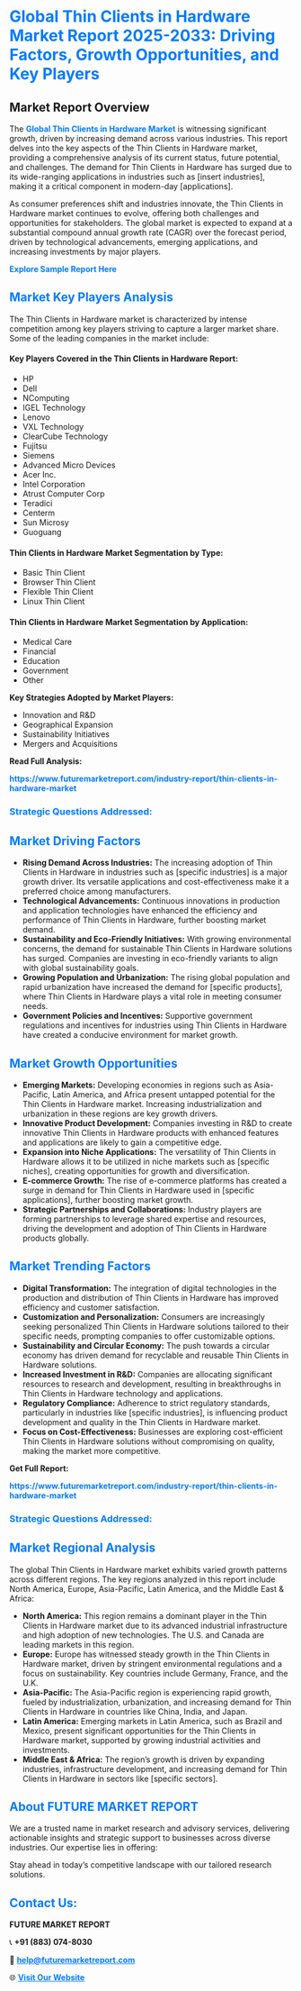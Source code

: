 <h1 style="color: #007BFF;">Global Thin Clients in Hardware Market Report 2025-2033: Driving Factors, Growth Opportunities, and Key Players</h1>

<section id="overview">
<h2>Market Report Overview</h2>
<p>The <a href="https://www.futuremarketreport.com/industry-report/thin-clients-in-hardware-market" style="color: #007BFF; text-decoration: none;"><strong>Global Thin Clients in Hardware Market</strong></a> is witnessing significant growth, driven by increasing demand across various industries. This report delves into the key aspects of the Thin Clients in Hardware market, providing a comprehensive analysis of its current status, future potential, and challenges. The demand for Thin Clients in Hardware has surged due to its wide-ranging applications in industries such as [insert industries], making it a critical component in modern-day [applications].</p>
<p>As consumer preferences shift and industries innovate, the Thin Clients in Hardware market continues to evolve, offering both challenges and opportunities for stakeholders. The global market is expected to expand at a substantial compound annual growth rate (CAGR) over the forecast period, driven by technological advancements, emerging applications, and increasing investments by major players.</p>
</section>

<section id="overview">
<p><a href="https://www.futuremarketreport.com/request-sample/reportId=91019" style="color: #007BFF; text-decoration: none;"><strong>Explore Sample Report Here</strong></a></p>
</section>

<section id="key-players">
<h2 style="color: #007BFF;">Market Key Players Analysis</h2>
<p>The Thin Clients in Hardware market is characterized by intense competition among key players striving to capture a larger market share. Some of the leading companies in the market include:</p>
<h4>Key Players Covered in the Thin Clients in Hardware Report:</h4>
<ul><li>HP</li><li>Dell</li><li>NComputing</li><li>IGEL Technology</li><li>Lenovo</li><li>VXL Technology</li><li>ClearCube Technology</li><li>Fujitsu</li><li>Siemens</li><li>Advanced Micro Devices</li><li>Acer Inc.</li><li>Intel Corporation</li><li>Atrust Computer Corp</li><li>Teradici</li><li>Centerm</li><li>Sun Microsy</li><li>Guoguang</li></ul>
<h4>Thin Clients in Hardware Market Segmentation by Type:</h4>
<ul><li>Basic Thin Client</li><li>Browser Thin Client</li><li>Flexible Thin Client</li><li>Linux Thin Client</li></ul>

<h4>Thin Clients in Hardware Market Segmentation by Application:</h4>
<ul><li>Medical Care</li><li>Financial</li><li>Education</li><li>Government</li><li>Other</li></ul>
<p><strong>Key Strategies Adopted by Market Players:</strong></p>
<ul>
<li>Innovation and R&D</li>
<li>Geographical Expansion</li>
<li>Sustainability Initiatives</li>
<li>Mergers and Acquisitions</li>
</ul>
</section>

<section>
<p><strong>Read Full Analysis: </strong></p><a href="https://www.futuremarketreport.com/industry-report/thin-clients-in-hardware-market" style="color: #007BFF; text-decoration: none;"><strong>https://www.futuremarketreport.com/industry-report/thin-clients-in-hardware-market</strong></a>
<h3 style="color: #007BFF;">Strategic Questions Addressed:</h3>
</section>

<section id="driving-factors">
<h2 style="color: #007BFF;">Market Driving Factors</h2>
<ul>
<li><strong>Rising Demand Across Industries:</strong> The increasing adoption of Thin Clients in Hardware in industries such as [specific industries] is a major growth driver. Its versatile applications and cost-effectiveness make it a preferred choice among manufacturers.</li>
<li><strong>Technological Advancements:</strong> Continuous innovations in production and application technologies have enhanced the efficiency and performance of Thin Clients in Hardware, further boosting market demand.</li>
<li><strong>Sustainability and Eco-Friendly Initiatives:</strong> With growing environmental concerns, the demand for sustainable Thin Clients in Hardware solutions has surged. Companies are investing in eco-friendly variants to align with global sustainability goals.</li>
<li><strong>Growing Population and Urbanization:</strong> The rising global population and rapid urbanization have increased the demand for [specific products], where Thin Clients in Hardware plays a vital role in meeting consumer needs.</li>
<li><strong>Government Policies and Incentives:</strong> Supportive government regulations and incentives for industries using Thin Clients in Hardware have created a conducive environment for market growth.</li>
</ul>
</section>

<section id="growth-opportunities">
<h2 style="color: #007BFF;">Market Growth Opportunities</h2>
<ul>
<li><strong>Emerging Markets:</strong> Developing economies in regions such as Asia-Pacific, Latin America, and Africa present untapped potential for the Thin Clients in Hardware market. Increasing industrialization and urbanization in these regions are key growth drivers.</li>
<li><strong>Innovative Product Development:</strong> Companies investing in R&D to create innovative Thin Clients in Hardware products with enhanced features and applications are likely to gain a competitive edge.</li>
<li><strong>Expansion into Niche Applications:</strong> The versatility of Thin Clients in Hardware allows it to be utilized in niche markets such as [specific niches], creating opportunities for growth and diversification.</li>
<li><strong>E-commerce Growth:</strong> The rise of e-commerce platforms has created a surge in demand for Thin Clients in Hardware used in [specific applications], further boosting market growth.</li>
<li><strong>Strategic Partnerships and Collaborations:</strong> Industry players are forming partnerships to leverage shared expertise and resources, driving the development and adoption of Thin Clients in Hardware products globally.</li>
</ul>
</section>

<section id="trending-factors">
<h2 style="color: #007BFF;">Market Trending Factors</h2>
<ul>
<li><strong>Digital Transformation:</strong> The integration of digital technologies in the production and distribution of Thin Clients in Hardware has improved efficiency and customer satisfaction.</li>
<li><strong>Customization and Personalization:</strong> Consumers are increasingly seeking personalized Thin Clients in Hardware solutions tailored to their specific needs, prompting companies to offer customizable options.</li>
<li><strong>Sustainability and Circular Economy:</strong> The push towards a circular economy has driven demand for recyclable and reusable Thin Clients in Hardware solutions.</li>
<li><strong>Increased Investment in R&D:</strong> Companies are allocating significant resources to research and development, resulting in breakthroughs in Thin Clients in Hardware technology and applications.</li>
<li><strong>Regulatory Compliance:</strong> Adherence to strict regulatory standards, particularly in industries like [specific industries], is influencing product development and quality in the Thin Clients in Hardware market.</li>
<li><strong>Focus on Cost-Effectiveness:</strong> Businesses are exploring cost-efficient Thin Clients in Hardware solutions without compromising on quality, making the market more competitive.</li>
</ul>
</section>

<section>
<p><strong>Get Full Report: </strong></p><a href="https://www.futuremarketreport.com/industry-report/thin-clients-in-hardware-market" style="color: #007BFF; text-decoration: none;"><strong>https://www.futuremarketreport.com/industry-report/thin-clients-in-hardware-market</strong></a>
<h3 style="color: #007BFF;">Strategic Questions Addressed:</h3>
</section>


<section id="regional-analysis">
<h2 style="color: #007BFF;">Market Regional Analysis</h2>
<p>The global Thin Clients in Hardware market exhibits varied growth patterns across different regions. The key regions analyzed in this report include North America, Europe, Asia-Pacific, Latin America, and the Middle East & Africa:</p>
<ul>
<li><strong>North America:</strong> This region remains a dominant player in the Thin Clients in Hardware market due to its advanced industrial infrastructure and high adoption of new technologies. The U.S. and Canada are leading markets in this region.</li>
<li><strong>Europe:</strong> Europe has witnessed steady growth in the Thin Clients in Hardware market, driven by stringent environmental regulations and a focus on sustainability. Key countries include Germany, France, and the U.K.</li>
<li><strong>Asia-Pacific:</strong> The Asia-Pacific region is experiencing rapid growth, fueled by industrialization, urbanization, and increasing demand for Thin Clients in Hardware in countries like China, India, and Japan.</li>
<li><strong>Latin America:</strong> Emerging markets in Latin America, such as Brazil and Mexico, present significant opportunities for the Thin Clients in Hardware market, supported by growing industrial activities and investments.</li>
<li><strong>Middle East & Africa:</strong> The region’s growth is driven by expanding industries, infrastructure development, and increasing demand for Thin Clients in Hardware in sectors like [specific sectors].</li>
</ul>
</section>

<footer>
<h2 style="color: #007BFF;">About FUTURE MARKET REPORT</h2>
<p>We are a trusted name in market research and advisory services, delivering actionable insights and strategic support to businesses across diverse industries. Our expertise lies in offering:</p>

<p>Stay ahead in today’s competitive landscape with our tailored research solutions.</p>

<h2 style="color: #007BFF;">Contact Us:</h2>
<p><strong>FUTURE MARKET REPORT</strong></p>
<p>📞 <strong>+91 (883) 074-8030</strong></p>
<p>📧 <strong><a href="mailto:help@futuremarketreport.com" style="color: #007BFF;">help@futuremarketreport.com</a></strong></p>
<p>🌐 <strong><a href="https://www.futuremarketreport.com/" style="color: #007BFF;">Visit Our Website</a></strong></p>
</footer>